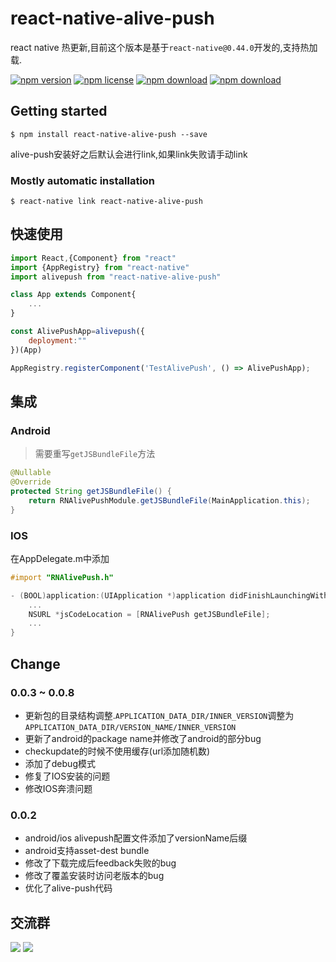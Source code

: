# react-native-alive-push

react native 热更新,目前这个版本是基于`react-native@0.44.0`开发的,支持热加载.

<!-- badge -->

[![npm version](https://img.shields.io/npm/v/react-native-alive-push.svg)](https://www.npmjs.com/package/react-native-alive-push)
[![npm license](https://img.shields.io/npm/l/react-native-alive-push.svg)](https://www.npmjs.com/package/react-native-alive-push)
[![npm download](https://img.shields.io/npm/dm/react-native-alive-push.svg)](https://www.npmjs.com/package/react-native-alive-push)
[![npm download](https://img.shields.io/npm/dt/react-native-alive-push.svg)](https://www.npmjs.com/package/react-native-alive-push)

<!-- endbadge -->

## Getting started

`$ npm install react-native-alive-push --save`

alive-push安装好之后默认会进行link,如果link失败请手动link

### Mostly automatic installation

`$ react-native link react-native-alive-push`

## 快速使用

```javascript
import React,{Component} from "react"
import {AppRegistry} from "react-native"
import alivepush from "react-native-alive-push"

class App extends Component{
    ...
}

const AlivePushApp=alivepush({
    deployment:""
})(App)

AppRegistry.registerComponent('TestAlivePush', () => AlivePushApp);

```

## 集成

### Android

> 需要重写`getJSBundleFile`方法

```java
@Nullable
@Override
protected String getJSBundleFile() {
    return RNAlivePushModule.getJSBundleFile(MainApplication.this);
}
```

### IOS

在AppDelegate.m中添加 

```objective-c
#import "RNAlivePush.h"

- (BOOL)application:(UIApplication *)application didFinishLaunchingWithOptions:(NSDictionary *)launchOptions{
    ...
    NSURL *jsCodeLocation = [RNAlivePush getJSBundleFile];
    ...
} 
```

## Change

### 0.0.3 ~ 0.0.8

-   更新包的目录结构调整.`APPLICATION_DATA_DIR/INNER_VERSION`调整为`APPLICATION_DATA_DIR/VERSION_NAME/INNER_VERSION`
-   更新了android的package name并修改了android的部分bug
-   checkupdate的时候不使用缓存(url添加随机数)
-   添加了debug模式
-   修复了IOS安装的问题
-   修改IOS奔溃问题

### 0.0.2

-   android/ios alivepush配置文件添加了versionName后缀
-   android支持asset-dest bundle
-   修改了下载完成后feedback失败的bug
-   修改了覆盖安装时访问老版本的bug
-   优化了alive-push代码

## 交流群

<img src="https://raw.githubusercontent.com/alivepush/react-native-alive-push/master/assets/qr1.jpg"/>
<img src="https://raw.githubusercontent.com/alivepush/react-native-alive-push/master/assets/qr1.jpg" style="marginLeft:10px"/>
